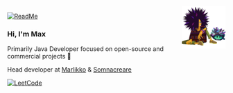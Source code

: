 <img align="right" src=".github/assets/sticker.gif" width="20%" height="20%"/>

[![ReadMe](https://img.shields.io/badge/ReadMe-018EF5?logo=readme&logoColor=fff)](#)
### Hi, I'm Max
Primarily Java Developer focused on open-source and commercial projects 🐛

Head developer at [Marlikko](https://github.com/Marlikko) & [Somnacreare](https://github.com/Somnacreare)

[![LeetCode](https://img.shields.io/badge/LeetCode%20profile-000000?logo=LeetCode&logoColor=#d16c06)](https://leetcode.com/u/poster/)
